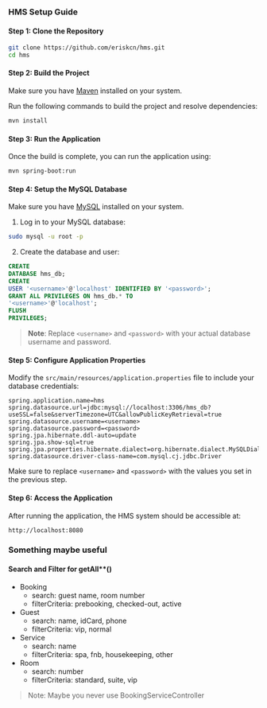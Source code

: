 ### HMS Setup Guide

#### Step 1: Clone the Repository

```bash
git clone https://github.com/eriskcn/hms.git
cd hms
```

#### Step 2: Build the Project

Make sure you have [Maven](https://maven.apache.org/install.html) installed on your system.

Run the following commands to build the project and resolve dependencies:

```bash
mvn install
```

#### Step 3: Run the Application

Once the build is complete, you can run the application using:

```bash
mvn spring-boot:run
```

#### Step 4: Setup the MySQL Database

Make sure you have [MySQL](https://www.mysql.com/downloads/) installed on your system.

1. Log in to your MySQL database:

```bash
sudo mysql -u root -p
```

2. Create the database and user:

```sql
CREATE
DATABASE hms_db;
CREATE
USER '<username>'@'localhost' IDENTIFIED BY '<password>';
GRANT ALL PRIVILEGES ON hms_db.* TO
'<username>'@'localhost';
FLUSH
PRIVILEGES;
```

> **Note**: Replace `<username>` and `<password>` with your actual database username and password.

#### Step 5: Configure Application Properties

Modify the `src/main/resources/application.properties` file to include your database credentials:

```properties
spring.application.name=hms
spring.datasource.url=jdbc:mysql://localhost:3306/hms_db?useSSL=false&serverTimezone=UTC&allowPublicKeyRetrieval=true
spring.datasource.username=<username>
spring.datasource.password=<password>
spring.jpa.hibernate.ddl-auto=update
spring.jpa.show-sql=true
spring.jpa.properties.hibernate.dialect=org.hibernate.dialect.MySQLDialect
spring.datasource.driver-class-name=com.mysql.cj.jdbc.Driver
```

Make sure to replace `<username>` and `<password>` with the values you set in the previous step.

#### Step 6: Access the Application

After running the application, the HMS system should be accessible at:

```
http://localhost:8080
```
### Something maybe useful
#### Search and Filter for getAll**()
- Booking
  - search: guest name, room number
  - filterCriteria: prebooking, checked-out, active
- Guest
  - search: name, idCard, phone
  - filterCriteria: vip, normal
- Service
  - search: name
  - filterCriteria: spa, fnb, housekeeping, other
- Room
  - search: number
  - filterCriteria: standard, suite, vip

> Note: Maybe you never use BookingServiceController
